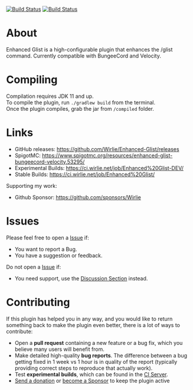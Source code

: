 [![Build Status](https://ci.wirlie.net/job/Enhanced%20Glist/badge/icon?subject=Stable%20Build)](https://ci.wirlie.net/job/Enhanced%20Glist/)
[![Build Status](https://ci.wirlie.net/job/Enhanced%20Glist-DEV/badge/icon?subject=Snapshot%20Build)](https://ci.wirlie.net/job/Enhanced%20Glist-DEV/)

# About
Enhanced Glist is a high-configurable plugin that enhances the /glist command. Currently compatible with BungeeCord and Velocity.

# Compiling
Compilation requires JDK 11 and up.  
To compile the plugin, run `./gradlew build` from the terminal.  
Once the plugin compiles, grab the jar from `/compiled` folder.

# Links
* GitHub releases: https://github.com/Wirlie/Enhanced-Glist/releases
* SpigotMC: https://www.spigotmc.org/resources/enhanced-glist-bungeecord-velocity.53295/
* Experimental Builds: https://ci.wirlie.net/job/Enhanced%20Glist-DEV/
* Stable Builds: https://ci.wirlie.net/job/Enhanced%20Glist/

Supporting my work:  
* Github Sponsor: https://github.com/sponsors/Wirlie

# Issues
Please feel free to open a [Issue](https://github.com/Wirlie/Enhanced-Glist/issues) if:
* You want to report a Bug.
* You have a suggestion or feedback.

Do not open a [Issue](https://github.com/Wirlie/Enhanced-Glist/issues) if:
* You need support, use the [Discussion Section](https://www.spigotmc.org/threads/enhanced-glist-bungeecord-velocity.303250/) instead.

# Contributing
If this plugin has helped you in any way, and you would like to return something back 
to make the plugin even better, there is a lot of ways to contribute:  
* Open a **pull request** containing a new feature or a bug fix, which you believe many users will benefit from.
* Make detailed high-quality **bug reports**. The difference between a bug getting fixed in 1 week vs 1 hour 
is in quality of the report (typically providing correct steps to reproduce that actually work).
* Test **experimental builds**, which can be found in the [CI Server](https://ci.wirlie.net/job/Enhanced%20Glist-DEV/).
* [Send a donation](https://paypal.me/wirlie9095) or [become a Sponsor](https://github.com/sponsors/Wirlie) to keep the plugin active
